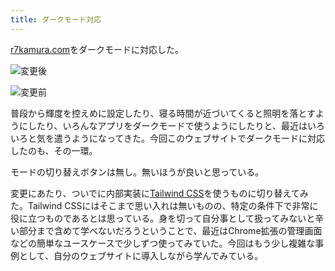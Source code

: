 ```yaml
---
title: ダークモード対応
---
```

[r7kamura.com](https://r7kamura.com/)をダークモードに対応した。

![](https://lh4.googleusercontent.com/W9huSQeNtUHogDqeKM0PYq3-mFyEOGqv4w4HzSE_SUfIBpRrp-PkFOriP5v_Boe3ykqXhz4pW1qycqQjQbqYQYXsvKQzasJCqqBjbnSzU6NJlmWOGC-PERsYA8YezVRfvNWirMtxegPHTyYQUmCwIvVfJPV5dJEIHl8r9wlTMh1X2lOkiKJxaMUnnPNn "変更後")

![](https://lh5.googleusercontent.com/l_jMJ955vGnfwvLMgPQD1-KbgW8vP4-aVTqZ19qucRhivxFliBjt_nqLCHS6sAHGhYtJxLdiM3wxHBfav_LKRO8n8Z_IuhIhN1ekj7h0JVuNdmGvGDFQWApya_KleVZ5XpCvRozwhQxMoW5w89wPsBjvoKKrv0p5WGcvGKZvZ5i86QzYdwSWA1FYKB0x "変更前")

普段から輝度を控えめに設定したり、寝る時間が近づいてくると照明を落とすようにしたり、いろんなアプリをダークモードで使うようにしたりと、最近はいろいろと気を遣うようになってきた。今回このウェブサイトでダークモードに対応したのも、その一環。

モードの切り替えボタンは無し。無いほうが良いと思っている。

変更にあたり、ついでに内部実装に[Tailwind CSS](https://tailwindcss.com/)を使うものに切り替えてみた。Tailwind CSSにはそこまで思い入れは無いものの、特定の条件下で非常に役に立つものであるとは思っている。身を切って自分事として扱ってみないと辛い部分まで含めて学べないだろうということで、最近はChrome拡張の管理画面などの簡単なユースケースで少しずつ使ってみていた。今回はもう少し複雑な事例として、自分のウェブサイトに導入しながら学んでみている。
